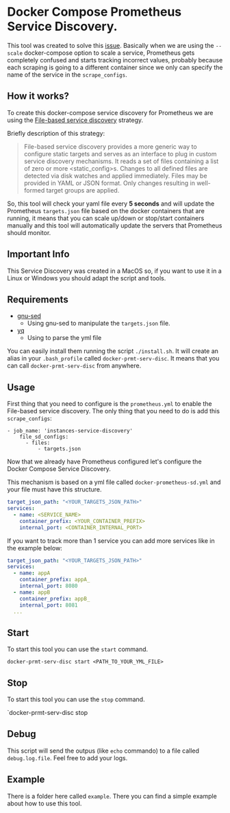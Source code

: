 # Docker Compose Prometheus Service Discovery.

This tool was created to solve this [issue](https://github.com/prometheus/prometheus/issues/7268).
Basically when we are using the `--scale` docker-compose option to scale a service, Prometheus gets completely confused and starts tracking incorrect values, probably because each scraping is going to a different container since we only can specify the name of the service in the `scrape_configs`.

## How it works?
To create this docker-compose service discovery for Prometheus we are using the [File-based service discovery](https://prometheus.io/docs/prometheus/latest/configuration/configuration/#file_sd_config) strategy.

Briefly description of this strategy:

> File-based service discovery provides a more generic way to configure static targets and serves as an interface to plug in custom service discovery mechanisms. It reads a set of files containing a list of zero or more <static_config>s. Changes to all defined files are detected via disk watches and applied immediately. Files may be provided in YAML or JSON format. Only changes resulting in well-formed target groups are applied.

So, this tool will check your yaml file every **5 seconds** and will update the Prometheus `targets.json` file based on the docker containers that are running, it means that you can scale up/down or stop/start containers manually and this tool will automatically update the servers that Prometheus should monitor. 

## Important Info
This Service Discovery was created in a MacOS so, if you want to use it in a Linux or Windows you should adapt the script and tools.
## Requirements
- [gnu-sed](https://www.gnu.org/software/sed/)
  - Using gnu-sed to manipulate the `targets.json` file.
- [yq](https://github.com/mikefarah/yq)
  - Using to parse the yml file
  
You can easily install them running the script `./install.sh`. It will create an alias in your `.bash_profile` called `docker-prmt-serv-disc`. It means that you can call `docker-prmt-serv-disc` from anywhere.
 

## Usage

First thing that you need to configure is the `prometheus.yml` to enable the File-based service discovery. The only thing that you need to do is add this `scrape_configs`:

```$xslt
- job_name: 'instances-service-discovery'
    file_sd_configs:
      - files:
          - targets.json
```

Now that we already have Prometheus configured let's configure the Docker Compose Service Discovery.

This mechanism is based on a yml file called `docker-prometheus-sd.yml` and your file must have this structure.

```yaml
target_json_path: "<YOUR_TARGETS_JSON_PATH>"
services:
  - name: <SERVICE_NAME>
    container_prefix: <YOUR_CONTAINER_PREFIX>
    internal_port: <CONTAINER_INTERNAL_PORT>

```

If you want to track more than 1 service you can add more services like in the example below:

```yaml
target_json_path: "<YOUR_TARGETS_JSON_PATH>"
services:
  - name: appA
    container_prefix: appA_
    internal_port: 8080
  - name: appB
    container_prefix: appB_
    internal_port: 8081
  ...
```
 
 
## Start
To start this tool you can use the `start` command.

`docker-prmt-serv-disc start <PATH_TO_YOUR_YML_FILE>`

## Stop
To start this tool you can use the `stop` command.

`docker-prmt-serv-disc stop

## Debug
This script will send the outpus (like `echo` commando) to a file called `debug.log.file`. Feel free to add your logs.

## Example

There is a folder here called `example`. There you can find a simple example about how to use this tool.

